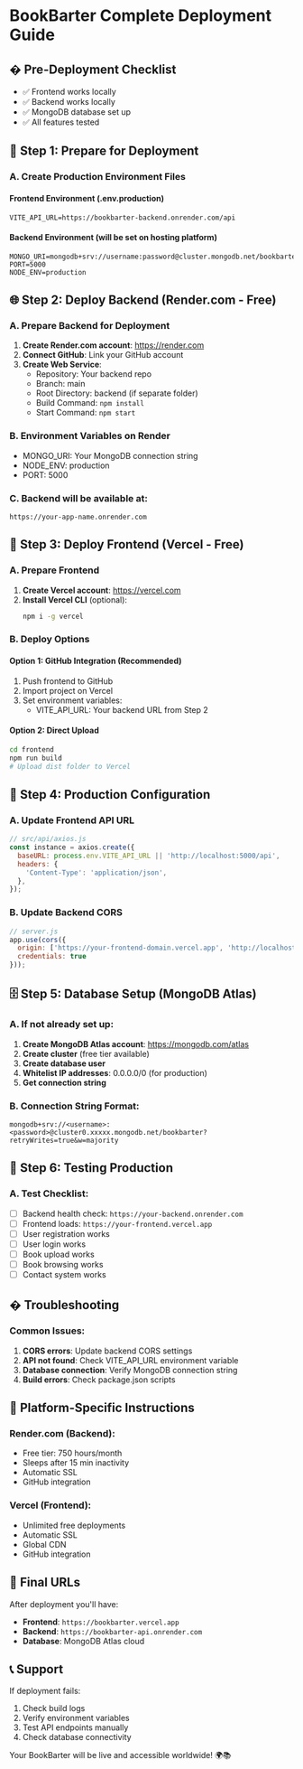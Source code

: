 # BookBarter Complete Deployment Guide

## � Pre-Deployment Checklist
- ✅ Frontend works locally
- ✅ Backend works locally  
- ✅ MongoDB database set up
- ✅ All features tested

## 🚀 Step 1: Prepare for Deployment

### A. Create Production Environment Files

#### Frontend Environment (.env.production)
```
VITE_API_URL=https://bookbarter-backend.onrender.com/api
```

#### Backend Environment (will be set on hosting platform)
```
MONGO_URI=mongodb+srv://username:password@cluster.mongodb.net/bookbarter
PORT=5000
NODE_ENV=production
```

## 🌐 Step 2: Deploy Backend (Render.com - Free)

### A. Prepare Backend for Deployment
1. **Create Render.com account**: https://render.com
2. **Connect GitHub**: Link your GitHub account
3. **Create Web Service**: 
   - Repository: Your backend repo
   - Branch: main
   - Root Directory: backend (if separate folder)
   - Build Command: `npm install`
   - Start Command: `npm start`

### B. Environment Variables on Render
- MONGO_URI: Your MongoDB connection string
- NODE_ENV: production
- PORT: 5000

### C. Backend will be available at:
`https://your-app-name.onrender.com`

## 🎨 Step 3: Deploy Frontend (Vercel - Free)

### A. Prepare Frontend
1. **Create Vercel account**: https://vercel.com
2. **Install Vercel CLI** (optional):
   ```bash
   npm i -g vercel
   ```

### B. Deploy Options

#### Option 1: GitHub Integration (Recommended)
1. Push frontend to GitHub
2. Import project on Vercel
3. Set environment variables:
   - VITE_API_URL: Your backend URL from Step 2

#### Option 2: Direct Upload
```bash
cd frontend
npm run build
# Upload dist folder to Vercel
```

## 🔧 Step 4: Production Configuration

### A. Update Frontend API URL
```javascript
// src/api/axios.js
const instance = axios.create({
  baseURL: process.env.VITE_API_URL || 'http://localhost:5000/api',
  headers: {
    'Content-Type': 'application/json',
  },
});
```

### B. Update Backend CORS
```javascript
// server.js
app.use(cors({
  origin: ['https://your-frontend-domain.vercel.app', 'http://localhost:3000'],
  credentials: true
}));
```

## 🗄️ Step 5: Database Setup (MongoDB Atlas)

### A. If not already set up:
1. **Create MongoDB Atlas account**: https://mongodb.com/atlas
2. **Create cluster** (free tier available)
3. **Create database user**
4. **Whitelist IP addresses**: 0.0.0.0/0 (for production)
5. **Get connection string**

### B. Connection String Format:
```
mongodb+srv://<username>:<password>@cluster0.xxxxx.mongodb.net/bookbarter?retryWrites=true&w=majority
```

## 🧪 Step 6: Testing Production

### A. Test Checklist:
- [ ] Backend health check: `https://your-backend.onrender.com`
- [ ] Frontend loads: `https://your-frontend.vercel.app`
- [ ] User registration works
- [ ] User login works
- [ ] Book upload works
- [ ] Book browsing works
- [ ] Contact system works

## � Troubleshooting

### Common Issues:
1. **CORS errors**: Update backend CORS settings
2. **API not found**: Check VITE_API_URL environment variable
3. **Database connection**: Verify MongoDB connection string
4. **Build errors**: Check package.json scripts

## 📝 Platform-Specific Instructions

### Render.com (Backend):
- Free tier: 750 hours/month
- Sleeps after 15 min inactivity
- Automatic SSL
- GitHub integration

### Vercel (Frontend):
- Unlimited free deployments
- Automatic SSL
- Global CDN
- GitHub integration

## 🎯 Final URLs
After deployment you'll have:
- **Frontend**: `https://bookbarter.vercel.app`
- **Backend**: `https://bookbarter-api.onrender.com`
- **Database**: MongoDB Atlas cloud

## 📞 Support
If deployment fails:
1. Check build logs
2. Verify environment variables
3. Test API endpoints manually
4. Check database connectivity

Your BookBarter will be live and accessible worldwide! 🌍📚
